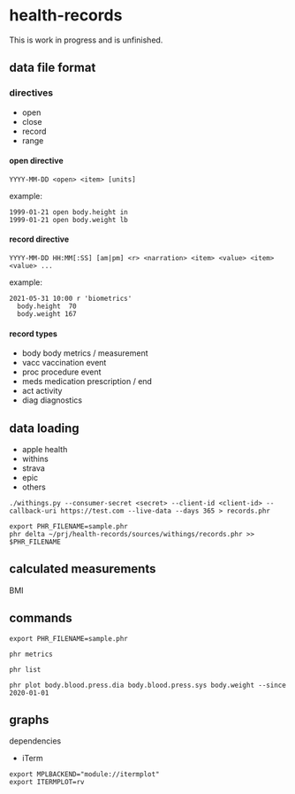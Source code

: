 # health-records

This is work in progress and is unfinished.


## data file format


### directives

- open
- close
- record
- range


#### open directive

```
YYYY-MM-DD <open> <item> [units]
```

example:

```
1999-01-21 open body.height in
1999-01-21 open body.weight lb
```

#### record directive

```
YYYY-MM-DD HH:MM[:SS] [am|pm] <r> <narration> <item> <value> <item> <value> ...
```

example:

```
2021-05-31 10:00 r 'biometrics'
  body.height  70
  body.weight 167
```


#### record types

- body body metrics / measurement
- vacc vaccination event
- proc procedure event
- meds medication prescription / end
- act  activity
- diag diagnostics

## data loading

- apple health
- withins
- strava
- epic
- others

```
./withings.py --consumer-secret <secret> --client-id <client-id> --callback-uri https://test.com --live-data --days 365 > records.phr
```

```
export PHR_FILENAME=sample.phr
phr delta ~/prj/health-records/sources/withings/records.phr >> $PHR_FILENAME
```

## calculated measurements

BMI

## commands

```
export PHR_FILENAME=sample.phr

phr metrics

phr list

phr plot body.blood.press.dia body.blood.press.sys body.weight --since 2020-01-01
```

## graphs

dependencies
- iTerm

```
export MPLBACKEND="module://itermplot"
export ITERMPLOT=rv
```
